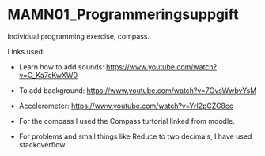# MAMN01_Programmeringsuppgift
Individual programming exercise, compass. 



Links used:
- Learn how to add sounds: https://www.youtube.com/watch?v=C_Ka7cKwXW0
- To add background: https://www.youtube.com/watch?v=7OvsWwbvYsM

- Accelerometer: https://www.youtube.com/watch?v=YrI2pCZC8cc
- For the compass I used the Compass turtorial linked from moodle.

- For problems and small things like Reduce to two decimals, I have used stackoverflow.

